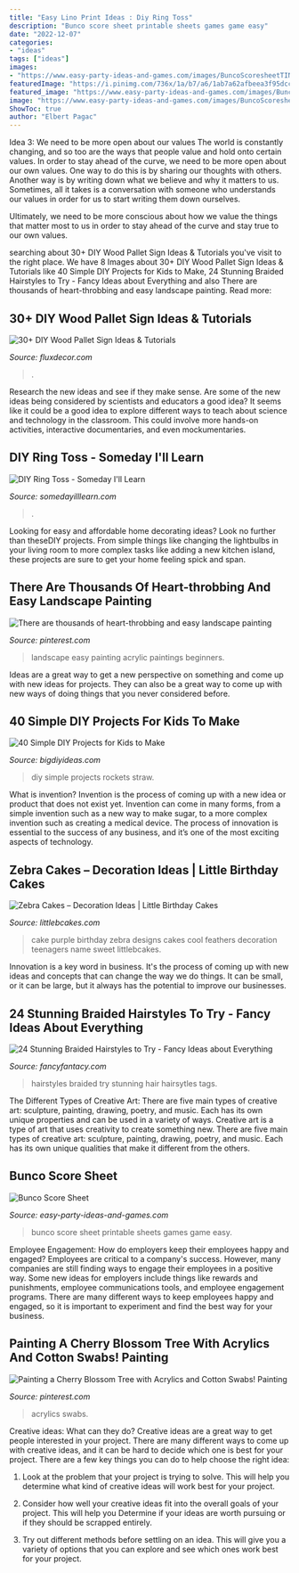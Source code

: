 ```yaml
---
title: "Easy Lino Print Ideas : Diy Ring Toss"
description: "Bunco score sheet printable sheets games game easy"
date: "2022-12-07"
categories:
- "ideas"
tags: ["ideas"]
images:
- "https://www.easy-party-ideas-and-games.com/images/BuncoScoresheetTINY.png"
featuredImage: "https://i.pinimg.com/736x/1a/b7/a6/1ab7a62afbeea3f95dcc6fe243ab595b.jpg"
featured_image: "https://www.easy-party-ideas-and-games.com/images/BuncoScoresheetTINY.png"
image: "https://www.easy-party-ideas-and-games.com/images/BuncoScoresheetTINY.png"
ShowToc: true
author: "Elbert Pagac"
---
```



Idea 3: We need to be more open about our values
The world is constantly changing, and so too are the ways that people value and hold onto certain values. In order to stay ahead of the curve, we need to be more open about our own values.
One way to do this is by sharing our thoughts with others. Another way is by writing down what we believe and why it matters to us. Sometimes, all it takes is a conversation with someone who understands our values in order for us to start writing them down ourselves.

Ultimately, we need to be more conscious about how we value the things that matter most to us in order to stay ahead of the curve and stay true to our own values.

	

		
searching about 30+ DIY Wood Pallet Sign Ideas &amp; Tutorials you've visit to the right place. We have 8 Images about 30+ DIY Wood Pallet Sign Ideas &amp; Tutorials like 40 Simple DIY Projects for Kids to Make, 24 Stunning Braided Hairstyles to Try - Fancy Ideas about Everything and also There are thousands of heart-throbbing and easy landscape painting. Read more:
		
    
## 30+ DIY Wood Pallet Sign Ideas &amp; Tutorials

<img loading=lazy src="https://fluxdecor.com/wp-content/uploads/2016/11/wood-pallet-signs/32-wood-pallet-signs.jpg" onerror="this.onerror=null;this.src='https://tse4.mm.bing.net/th?id=OIP.-PGIOtfK1fC6qy5Su1oE9AHaJ4&amp;pid=15.1';" alt="30+ DIY Wood Pallet Sign Ideas &amp; Tutorials">

_Source: fluxdecor.com_

>. 

	

Research the new ideas and see if they make sense.
Are some of the new ideas being considered by scientists and educators a good idea? It seems like it could be a good idea to explore different ways to teach about science and technology in the classroom. This could involve more hands-on activities, interactive documentaries, and even mockumentaries.

    
## DIY Ring Toss - Someday I&#039;ll Learn

<img loading=lazy src="https://somedayilllearn.com/wp-content/uploads/2020/10/diy-ring-toss-1195x2048.jpg" onerror="this.onerror=null;this.src='https://tse4.mm.bing.net/th?id=OIP.0SpEodeCPM47k98MPMQMfgHaMs&amp;pid=15.1';" alt="DIY Ring Toss - Someday I&#039;ll Learn">

_Source: somedayilllearn.com_

>. 

	

Looking for easy and affordable home decorating ideas? Look no further than theseDIY projects. From simple things like changing the lightbulbs in your living room to more complex tasks like adding a new kitchen island, these projects are sure to get your home feeling spick and span.

    
## There Are Thousands Of Heart-throbbing And Easy Landscape Painting

<img loading=lazy src="https://i.pinimg.com/736x/97/a7/6d/97a76ddef8e72bf56faabe0596335eb1.jpg" onerror="this.onerror=null;this.src='https://tse4.mm.bing.net/th?id=OIP.zOVz9fSTHeQBzUJ5gSQQTgHaJy&amp;pid=15.1';" alt="There are thousands of heart-throbbing and easy landscape painting">

_Source: pinterest.com_

>landscape easy painting acrylic paintings beginners. 

	

Ideas are a great way to get a new perspective on something and come up with new ideas for projects. They can also be a great way to come up with new ways of doing things that you never considered before.

    
## 40 Simple DIY Projects For Kids To Make

<img loading=lazy src="http://www.bigdiyideas.com/wp-content/uploads/2015/06/STRAW-ROCKETS.jpg" onerror="this.onerror=null;this.src='https://tse3.mm.bing.net/th?id=OIP.ABGnq94EkMfikPsLBJ_PIwHaKh&amp;pid=15.1';" alt="40 Simple DIY Projects for Kids to Make">

_Source: bigdiyideas.com_

>diy simple projects rockets straw. 

	

What is invention?
Invention is the process of coming up with a new idea or product that does not exist yet. Invention can come in many forms, from a simple invention such as a new way to make sugar, to a more complex invention such as creating a medical device. The process of innovation is essential to the success of any business, and it’s one of the most exciting aspects of technology.

    
## Zebra Cakes – Decoration Ideas | Little Birthday Cakes

<img loading=lazy src="http://www.littlebcakes.com/wp-content/uploads/2014/01/Purple-Zebra-Cake-680x1024.jpg" onerror="this.onerror=null;this.src='https://tse3.mm.bing.net/th?id=OIP.vueJ_8HKu-7WIhOGFVB2_gHaLJ&amp;pid=15.1';" alt="Zebra Cakes – Decoration Ideas | Little Birthday Cakes">

_Source: littlebcakes.com_

>cake purple birthday zebra designs cakes cool feathers decoration teenagers name sweet littlebcakes. 

	

Innovation is a key word in business. It's the process of coming up with new ideas and concepts that can change the way we do things. It can be small, or it can be large, but it always has the potential to improve our businesses.

    
## 24 Stunning Braided Hairstyles To Try - Fancy Ideas About Everything

<img loading=lazy src="https://fancyfantacy.com/wp-content/uploads/2020/04/Stunning-Braided-Hairstyles-to-Try-22.jpg" onerror="this.onerror=null;this.src='https://tse4.mm.bing.net/th?id=OIP.Xq63gFigtAHVDcLsWw_TngHaNK&amp;pid=15.1';" alt="24 Stunning Braided Hairstyles to Try - Fancy Ideas about Everything">

_Source: fancyfantacy.com_

>hairstyles braided try stunning hair hairsytles tags. 

	

The Different Types of Creative Art: There are five main types of creative art: sculpture, painting, drawing, poetry, and music. Each has its own unique properties and can be used in a variety of ways.
Creative art is a type of art that uses creativity to create something new. There are five main types of creative art: sculpture, painting, drawing, poetry, and music. Each has its own unique qualities that make it different from the others.

    
## Bunco Score Sheet

<img loading=lazy src="https://www.easy-party-ideas-and-games.com/images/BuncoScoresheetTINY.png" onerror="this.onerror=null;this.src='https://tse1.mm.bing.net/th?id=OIP.yMU1tOOmisd30BsbxbcUEAHaLG&amp;pid=15.1';" alt="Bunco Score Sheet">

_Source: easy-party-ideas-and-games.com_

>bunco score sheet printable sheets games game easy. 

	

Employee Engagement: How do employers keep their employees happy and engaged?
Employees are critical to a company's success. However, many companies are still finding ways to engage their employees in a positive way. Some new ideas for employers include things like rewards and punishments, employee communications tools, and employee engagement programs. There are many different ways to keep employees happy and engaged, so it is important to experiment and find the best way for your business.

    
## Painting A Cherry Blossom Tree With Acrylics And Cotton Swabs! Painting

<img loading=lazy src="https://i.pinimg.com/736x/1a/b7/a6/1ab7a62afbeea3f95dcc6fe243ab595b.jpg" onerror="this.onerror=null;this.src='https://tse3.mm.bing.net/th?id=OIP._NZnNeCUOHwydjcyNS9ZewHaLH&amp;pid=15.1';" alt="Painting a Cherry Blossom Tree with Acrylics and Cotton Swabs! Painting">

_Source: pinterest.com_

>acrylics swabs. 

	

Creative ideas: What can they do?
Creative ideas are a great way to get people interested in your project. There are many different ways to come up with creative ideas, and it can be hard to decide which one is best for your project. There are a few key things you can do to help choose the right idea:
1. Look at the problem that your project is trying to solve. This will help you determine what kind of creative ideas will work best for your project.

2. Consider how well your creative ideas fit into the overall goals of your project. This will help you Determine if your ideas are worth pursuing or if they should be scrapped entirely.

3. Try out different methods before settling on an idea. This will give you a variety of options that you can explore and see which ones work best for your project.


